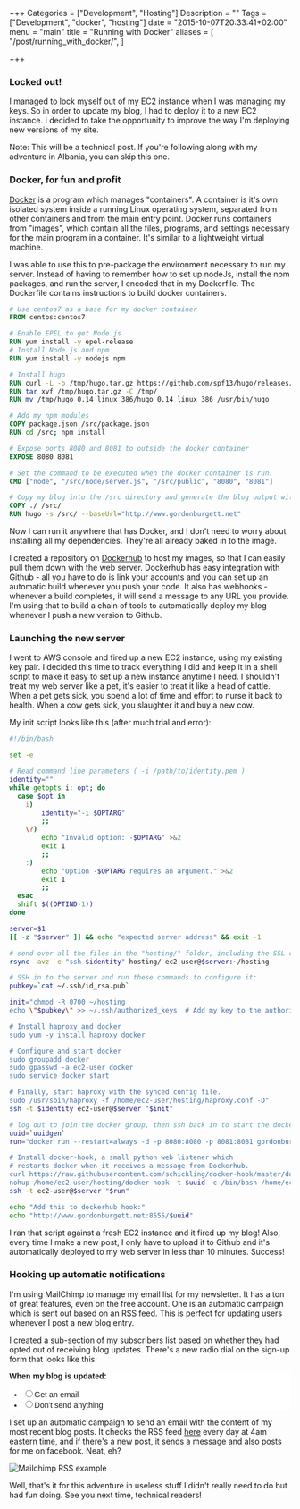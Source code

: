 +++
Categories = ["Development", "Hosting"]
Description = ""
Tags = ["Development", "docker", "hosting"]
date = "2015-10-07T20:33:41+02:00"
menu = "main"
title = "Running with Docker"
aliases = [
  "/post/running_with_docker/",
]

+++

### Locked out!

I managed to lock myself out of my EC2 instance when I was managing my keys.  So in order to update my blog, I had to deploy it to a new EC2 instance.  I decided to take the opportunity to improve the way I'm deploying new versions of my site.

Note: This will be a technical post.  If you're following along with my adventure in Albania, you can skip this one.

### Docker, for fun and profit

[Docker](https://www.docker.com/) is a program which manages "containers".  A container is it's own isolated system inside a running Linux operating system, separated from other containers and from the main entry point.  Docker runs containers from "images", which contain all the files, programs, and settings necessary for the main program in a container.  It's similar to a lightweight virtual machine.

I was able to use this to pre-package the environment necessary to run my server.  Instead of having to remember how to set up nodeJs, install the npm packages, and run the server, I encoded that in my Dockerfile.  The Dockerfile contains instructions to build docker containers.

```dockerfile
# Use centos7 as a base for my docker container
FROM centos:centos7

# Enable EPEL to get Node.js
RUN yum install -y epel-release
# Install Node.js and npm
RUN yum install -y nodejs npm

# Install hugo
RUN curl -L -o /tmp/hugo.tar.gz https://github.com/spf13/hugo/releases/download/v0.14/hugo_0.14_linux_386.tar.gz
RUN tar xvf /tmp/hugo.tar.gz -C /tmp/
RUN mv /tmp/hugo_0.14_linux_386/hugo_0.14_linux_386 /usr/bin/hugo

# Add my npm modules
COPY package.json /src/package.json
RUN cd /src; npm install

# Expose ports 8080 and 8081 to outside the docker container
EXPOSE 8080 8081

# Set the command to be executed when the docker container is run.
CMD ["node", "/src/node/server.js", "/src/public", "8080", "8081"]

# Copy my blog into the /src directory and generate the blog output with Hugo
COPY ./ /src/
RUN hugo -s /src/ --baseUrl="http://www.gordonburgett.net"
```

Now I can run it anywhere that has Docker, and I don't need to worry about installing all my dependencies.  They're all already baked in to the image.

I created a repository on [Dockerhub](https://hub.docker.com/r/gordonburgett/blog/) to host my images, so that I can easily pull them down with the web server.  Dockerhub has easy integration with Github - all you have to do is link your accounts and you can set up an automatic build whenever you push your code.  It also has webhooks - whenever a build completes, it will send a message to any URL you provide.  I'm using that to build a chain of tools to automatically deploy my blog whenever I push a new version to Github.

### Launching the new server

I went to AWS console and fired up a new EC2 instance, using my existing key pair.  I decided this time to track everything I did and keep it in a shell script to make it easy to set up a new instance anytime I need.  I shouldn't treat my web server like a pet, it's easier to treat it like a head of cattle.  When a pet gets sick, you spend a lot of time and effort to nurse it back to health.  When a cow gets sick, you slaughter it and buy a new cow.

My init script looks like this (after much trial and error):

```bash
#!/bin/bash

set -e

# Read command line parameters ( -i /path/to/identity.pem )
identity=""
while getopts i: opt; do
  case $opt in 
  	i)
		identity="-i $OPTARG"
		;;
	\?)
		echo "Invalid option: -$OPTARG" >&2
		exit 1
		;;
	:)
		echo "Option -$OPTARG requires an argument." >&2
		exit 1
		;;
  esac
  shift $((OPTIND-1))
done

server=$1
[[ -z "$server" ]] && echo "expected server address" && exit -1

# send over all the files in the "hosting/" folder, including the SSL cert & private key.
rsync -avz -e "ssh $identity" hosting/ ec2-user@$server:~/hosting

# SSH in to the server and run these commands to configure it:
pubkey=`cat ~/.ssh/id_rsa.pub`

init="chmod -R 0700 ~/hosting
echo \"$pubkey\" >> ~/.ssh/authorized_keys	# Add my key to the authorized key list

# Install haproxy and docker
sudo yum -y install haproxy docker

# Configure and start docker
sudo groupadd docker
sudo gpasswd -a ec2-user docker
sudo service docker start

# Finally, start haproxy with the synced config file.
sudo /usr/sbin/haproxy -f /home/ec2-user/hosting/haproxy.conf -D"
ssh -t $identity ec2-user@$server "$init"

# log out to join the docker group, then ssh back in to start the docker container.
uuid=`uuidgen`
run="docker run --restart=always -d -p 8080:8080 -p 8081:8081 gordonburgett/blog || echo \"already running\"

# Install docker-hook, a small python web listener which
# restarts docker when it receives a message from Dockerhub.
curl https://raw.githubusercontent.com/schickling/docker-hook/master/docker-hook > /home/ec2-user/hosting/docker-hook; chmod +x /home/ec2-user/hosting/docker-hook
nohup /home/ec2-user/hosting/docker-hook -t $uuid -c /bin/bash /home/ec2-user/hosting/update_container.sh &"
ssh -t ec2-user@$server "$run"

echo "Add this to dockerhub hook:"
echo "http://www.gordonburgett.net:8555/$uuid"
```

I ran that script against a fresh EC2 instance and it fired up my blog!  Also, every time I make a new post, I only have to upload it to Github and it's automatically deployed to my web server in less than 10 minutes.  Success!

### Hooking up automatic notifications

I'm using MailChimp to manage my email list for my newsletter.  It has a ton of great features, even on the free account.  One is an automatic campaign which is sent out based on an RSS feed.  This is perfect for updating users whenever I post a new blog entry.

I created a sub-section of my subscribers list based on whether they had opted out of receiving blog updates.  There's a new radio dial on the sign-up form that looks like this:

<div>
  <link href="//cdn-images.mailchimp.com/embedcode/classic-081711.css" rel="stylesheet" type="text/css">
  <style type="text/css">
  #mc_embed_signup{background:#fff; clear:left; font:14px Helvetica,Arial,sans-serif; }
   
  </style>
  <div id="mc_embed_signup">
    <form name="mc-embedded-subscribe-form" class="validate" target="_blank" novalidate="novalidate">
      <div id="mc_embed_signup_scroll">
        <div class="mc-field-group input-group">
          <strong>When my blog is updated: </strong>
          <ul>
            <li><input value="Get an email" name="BLOGUPDATE" id="mce-BLOGUPDATE-0" type="radio"><label for="mce-BLOGUPDATE-0">Get an email</label></li>
            <li><input value="Don't send anything" name="BLOGUPDATE" id="mce-BLOGUPDATE-1" type="radio"><label for="mce-BLOGUPDATE-1">Don't send anything</label></li>
          </ul>
        </div>
      </div>
    </form>
  </div>
</div>

I set up an automatic campaign to send an email with the content of my most recent blog posts.  It checks the RSS feed [here](/index.xml) every day at 4am eastern time, and if there's a new post, it sends a message and also posts for me on facebook.  Neat, eh?

![Mailchimp RSS example](/images/mailchimp_rss_example.640x.png)

Well, that's it for this adventure in useless stuff I didn't really need to do but had fun doing.  See you next time, technical readers!